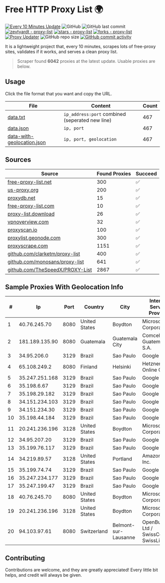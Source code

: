 
# Free HTTP Proxy List 🌍

[![Every 10 Minutes Update](https://github.com/mertguvencli/http-proxy-list/actions/workflows/main.yml/badge.svg?branch=main)](https://github.com/mertguvencli/http-proxy-list/actions/workflows/main.yml)
![GitHub](https://img.shields.io/github/license/mertguvencli/http-proxy-list)
![GitHub last commit](https://img.shields.io/github/last-commit/mertguvencli/http-proxy-list)
[![zevtyardt - proxy-list](https://img.shields.io/static/v1?label=zevtyardt&message=proxy-list&color=blue&logo=github)](https://github.com/zevtyardt/proxy-list "Go to GitHub repo")
[![stars - proxy-list](https://img.shields.io/github/stars/zevtyardt/proxy-list?style=social)](https://github.com/zevtyardt/proxy-list)
[![forks - proxy-list](https://img.shields.io/github/forks/zevtyardt/proxy-list?style=social)](https://github.com/zevtyardt/proxy-list)
[![Proxy Updater](https://github.com/zevtyardt/proxy-list/workflows/Proxy%20Updater/badge.svg)](https://github.com/zevtyardt/proxy-list/actions?query=workflow:"Proxy+Updater")
![GitHub repo size](https://img.shields.io/github/repo-size/zevtyardt/proxy-list)
[![GitHub commit activity](https://img.shields.io/github/commit-activity/m/zevtyardt/proxy-list?logo=commits)](https://github.com/zevtyardt/proxy-list/commits/main)

It is a lightweight project that, every 10 minutes, scrapes lots of free-proxy sites, validates if it works, and serves a clean proxy list.

> Scraper found **6042** proxies at the latest update. Usable proxies are below.

## Usage

Click the file format that you want and copy the URL.

|File|Content|Count|
|----|-------|-----|
|[data.txt](https://raw.githubusercontent.com/mertguvencli/http-proxy-list/main/proxy-list/data.txt)|`ip_address:port` combined (seperated new line)|467|
|[data.json](https://raw.githubusercontent.com/mertguvencli/http-proxy-list/main/proxy-list/data.json)|`ip, port`|467|
|[data-with-geolocation.json](https://raw.githubusercontent.com/mertguvencli/http-proxy-list/main/proxy-list/data-with-geolocation.json)|`ip, port, geolocation`|467|

## Sources

|Source|Found Proxies|Succeed|
|------|-------------|-------|
|[free-proxy-list.net](https://free-proxy-list.net)|300|✅|
|[us-proxy.org](https://www.us-proxy.org)|200|✅|
|[proxydb.net](http://proxydb.net)|15|✅|
|[free-proxy-list.com](https://free-proxy-list.com/?page=&port=&type%5B%5D=http&type%5B%5D=https&up_time=0&search=Search)|10|✅|
|[proxy-list.download](https://www.proxy-list.download/HTTP)|26|✅|
|[vpnoverview.com](https://vpnoverview.com/privacy/anonymous-browsing/free-proxy-servers)|32|✅|
|[proxyscan.io](https://www.proxyscan.io)|100|✅|
|[proxylist.geonode.com](https://proxylist.geonode.com/api/proxy-list?limit=300&page=1&sort_by=lastChecked&sort_type=desc&protocols=http,https)|300|✅|
|[proxyscrape.com](https://api.proxyscrape.com/v2/?request=displayproxies&protocol=http&timeout=10000&country=all&ssl=all&anonymity=all)|1151|✅|
|[github.com/clarketm/proxy-list](https://raw.githubusercontent.com/clarketm/proxy-list/master/proxy-list-raw.txt)|400|✅|
|[github.com/monosans/proxy-list](https://raw.githubusercontent.com/monosans/proxy-list/main/proxies/http.txt)|641|✅|
|[github.com/TheSpeedX/PROXY-List](https://raw.githubusercontent.com/TheSpeedX/PROXY-List/master/http.txt)|2867|✅|


## Sample Proxies With Geolocation Info

|#|Ip|Port|Country|City|Internet Service Provider|
|-|--|----|-------|----|-------------------------|
|1|40.76.245.70|8080|United States|Boydton|Microsoft Corporation|
|2|181.189.135.90|8080|Guatemala|Guatemala City|Comcel Guatemala S.A.|
|3|34.95.206.0|3129|Brazil|Sao Paulo|Google LLC|
|4|65.108.249.2|8080|Finland|Helsinki|Hetzner Online GmbH|
|5|35.247.251.168|3129|Brazil|Sao Paulo|Google LLC|
|6|35.198.6.67|3129|Brazil|Sao Paulo|Google LLC|
|7|35.198.29.182|3129|Brazil|Sao Paulo|Google LLC|
|8|34.151.234.103|3129|Brazil|Sao Paulo|Google LLC|
|9|34.151.234.30|3129|Brazil|Sao Paulo|Google LLC|
|10|35.198.44.184|3129|Brazil|Sao Paulo|Google LLC|
|11|20.241.236.196|3128|United States|Boydton|Microsoft Corporation|
|12|34.95.207.20|3129|Brazil|Sao Paulo|Google LLC|
|13|35.199.76.117|3129|Brazil|Sao Paulo|Google LLC|
|14|34.219.89.57|3128|United States|Portland|Amazon.com, Inc.|
|15|35.199.74.74|3129|Brazil|Sao Paulo|Google LLC|
|16|35.247.234.177|3129|Brazil|Sao Paulo|Google LLC|
|17|35.247.199.47|3129|Brazil|Sao Paulo|Google LLC|
|18|40.76.245.70|8080|United States|Boydton|Microsoft Corporation|
|19|20.241.236.196|3128|United States|Boydton|Microsoft Corporation|
|20|94.103.97.61|8080|Switzerland|Belmont-sur-Lausanne|OpenBusiness Ltd / SwissCenter / SwissLink|



## Contributing

Contributions are welcome, and they are greatly appreciated! Every
little bit helps, and credit will always be given.


